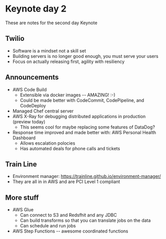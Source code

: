 # Keynote day 2

These are notes for the second day Keynote

## Twilio

* Software is a mindset not a skill set
* Building servers is no longer good enough, you must serve your users
* Focus on actually releasing first, agility with resiliency

## Announcements

* AWS Code Build
  * Extensible via docker images -- AMAZING! :-)
  * Could be made better with CodeCommit, CodePipeline, and CodeDeploy
* Managed Chef central server
* AWS X-Ray for debugging distributed applications in production (preview today)
  * This seems cool for maybe replacing some features of DataDog?
* Response time improved and made better with: AWS Personal Health Dashboard
  * Allows escalation polocies
  * Has automated deals for phone calls and tickets

## Train Line

* Environment manager: https://trainline.github.io/environment-manager/
* They are all in in AWS and are PCI Level 1 compliant

## More stuff

* AWS Glue
  * Can connect to S3 and Redsfhit and any JDBC
  * Can build transforms so that you can translate jobs on the data
  * Can schedule and run jobs
* AWS Step Functions -- awesome coordinated functions
